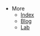 * More
  * [Index](https://aiokr.github.io)
  * [Blog](https://i.aiokr.com)
  * [Lab](https://lab.aiokr.top)